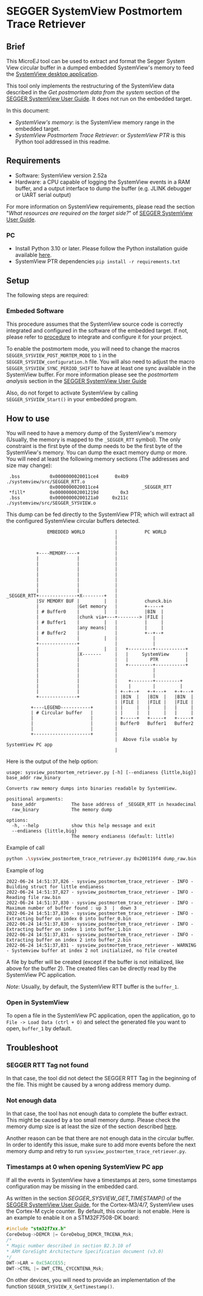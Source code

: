 <!-- Copyright 2020-2023 MicroEJ Corp. All rights reserved. -->
<!-- Use of this source code is governed by a BSD-style license that can be found with this software. -->

# SEGGER SystemView Postmortem Trace Retriever

## Brief

This MicroEJ tool can be used to extract and format the Segger System View circular buffer in a dumped embedded SystemView's memory to feed the [SystemView desktop application](https://www.segger.com/products/development-tools/systemview/).

This tool only implements the restructuring of the SystemView data described in the *Get postmortem data from the system* section of the [SEGGER SystemView User Guide](https://www.segger.com/downloads/systemview/UM08027). It does not run on the embedded target.

In this document:

* *SystemView's memory*: is the SystemView memory range in the embedded target.
* *SystemView Postmortem Trace Retriever*: or *SystemView PTR* is this Python tool addressed in this readme.

## Requirements

* Software: SystemView version 2.52a
* Hardware: a CPU capable of logging the SystemView events in a RAM buffer, and a output interface to dump the buffer (e.g. JLINK debugger or UART serial output)

For more information on SystemView requirements, please read the section "*What resources are required on the target side?*" of [SEGGER SystemView User Guide](https://www.segger.com/downloads/systemview/UM08027).

### PC

* Install Python 3.10 or later. Please follow the Python installation guide available [here](https://www.python.org/downloads/).
* SystemView PTR dependencies 
```pip install -r requirements.txt```

## Setup

The following steps are required:

### Embeded Software

This procedure assumes that the SystemView source code is correctly integrated and configured in the software of the embedded target.
If not, please refer to [procedure](https://docs.microej.com/en/latest/PlatformDeveloperGuide/systemView.html#installation) to integrate and configure it for your project.

To enable the postmortem mode, you will need to change the macros `SEGGER_SYSVIEW_POST_MORTEM_MODE` to `1` in the `SEGGER_SYSVIEW_configuration.h` file. You will also need to adjust the macro `SEGGER_SYSVIEW_SYNC_PERIOD_SHIFT` to have at least one sync available in the SystemView buffer.
For more information please see the *postmortem analysis* section in the [SEGGER SystemView User Guide](https://www.segger.com/downloads/systemview/UM08027)

Also, do not forget to activate SystemView by calling `SEGGER_SYSVIEW_Start()` in your embedded program.

## How to use

You will need to have a memory dump of the SystemView's memory (Usually, the memory is mapped to the `_SEGGER_RTT` symbol). The only constraint is the first byte of the dump needs to be the first byte of the SystemView's memory. You can dump the exact memory dump or more.
You will need at least the following memory sections (The addresses and size may change):

```
 .bss           0x0000000020011ce4      0x4b9 ./systemview/src/SEGGER_RTT.o
                0x0000000020011ce4                _SEGGER_RTT
 *fill*         0x000000002001219d        0x3 
 .bss           0x00000000200121a0     0x211c ./systemview/src/SEGGER_SYSVIEW.o
```

This dump can be fed directly to the SystemView PTR; which will extract all the configured SystemView circular buffers detected.

 ```                                        |
                EMBEDDED WORLD           |          PC WORLD
                                         |
                                         |
                                         |
            +----MEMORY----+             |
            |              |             |
            |              |             |
            |              |             |
            |              |             |
            |              |             |
            |              |             |
            |              |             |
_SEGGER_RTT+--------------+X--------+   |
            |SV MEMORY BUF |         |   |          chunck.bin
            |              |Get memory   |          +-----+
            | # Buffer0    |         |   |          |BIN  |
            |              |chunk via+---+--------> |FILE |
            | # Buffer1    |         |   |          |     |
            |              |any means|   |          |     |
            | # Buffer2    |             |          +--+--+
            |              |         |   |             |
            +--------------+             |             |
            |              |         |   |   +---------+-----------+
            |              |X-------     |   |     SystemView      |
            |              |             |   |        PTR          |
            |              |             |   +---------+-----------+
            |              |             |             |
            |              |             |             |
            |              |             |    +--------+---------+
            |              |             |    |        |         |
            |              |             | +--+--+   +-+---+   +-+---+
            +--------------+             | |BIN  |   |BIN  |   |BIN  |
                                         | |FILE |   |FILE |   |FILE |
          +----LEGEND-----------+        | |     |   |     |   |     |
          | # Circular buffer   |        | |     |   |     |   |     |
          |                     |        | +-----+   +-----+   +-----+
          |                     |        | Buffer0   Buffer1   Buffer2
          |                     |        |
          +---------------------+        |
                                         |  Above file usable by SystemView PC app
                                         |

```

Here is the output of the help option:

```
usage: sysview_postmortem_retriever.py [-h] [--endianess {little,big}] base_addr raw_binary

Converts raw memory dumps into binaries readable by SystemView.

positional arguments:
  base_addr             The base address of _SEGGER_RTT in hexadecimal
  raw_binary            The memory dump

options:
  -h, --help            show this help message and exit
  --endianess {little,big}
                        The memory endianess (default: little)
```

Example of call
```bash
python .\sysview_postmortem_trace_retriever.py 0x200119f4 dump_raw.bin --endianess little
```
Example of log
```
2022-06-24 14:51:37,826 - sysview_postmortem_trace_retriever - INFO - Building struct for little endianess
2022-06-24 14:51:37,827 - sysview_postmortem_trace_retriever - INFO - Reading file raw.bin
2022-06-24 14:51:37,830 - sysview_postmortem_trace_retriever - INFO - Maximum number of buffer found : up 3  |  down 3
2022-06-24 14:51:37,830 - sysview_postmortem_trace_retriever - INFO - Extracting buffer on index 0 into buffer_0.bin
2022-06-24 14:51:37,830 - sysview_postmortem_trace_retriever - INFO - Extracting buffer on index 1 into buffer_1.bin
2022-06-24 14:51:37,831 - sysview_postmortem_trace_retriever - INFO - Extracting buffer on index 2 into buffer_2.bin
2022-06-24 14:51:37,831 - sysview_postmortem_trace_retriever - WARNING - Systemview buffer at index 2 not initialized, no file created
```
A file by buffer will be created (except if the buffer is not initialized, like above for the buffer 2). The created files can be directly read by the SystemView PC application.

*Note*: Usually, by default, the SystemView RTT buffer is the `buffer_1`.

### Open in SystemView

To open a file in the SystemView PC application, open the application, go to `File -> Load Data (ctrl + O)` and select the generated file you want to open, `buffer_1` by default.

## Troubleshoot

### SEGGER RTT Tag not found

In that case, the tool did not detect the SEGGER RTT Tag in the beginning of the file.
This might be caused by a wrong address memory dump.

### Not enough data

In that case, the tool has not enough data to complete the buffer extract.
This might be caused by a too small memory dump. Please check the memory dump size is at least the size of the section described [here](#How-to-use).

Another reason can be that there are not enough data in the circular buffer. In order to identify this issue, make sure to add more events before the next memory dump and retry to run `sysview_postmortem_trace_retriever.py`.


### Timestamps at 0 when opening SystemView PC app

If all the events in SystemView have a timestamps at zero, some timestamps configuration may be missing in the embedded card.

As written in the section *SEGGER_SYSVIEW_GET_TIMESTAMP()* of the [SEGGER SystemView User Guide](https://www.segger.com/downloads/systemview/UM08027), for the Cortex-M3/4/7, SystemView uses the Cortex-M cycle counter. By default, this counter is not enable.
Here is an example to enable it on a STM32F7508-DK board:

```C
#include "stm32f7xx.h"
CoreDebug->DEMCR |= CoreDebug_DEMCR_TRCENA_Msk;
/*
* Magic number described in section B2.3.10 of
* ARM CoreSight Architecture Specification document (v3.0)
*/
DWT->LAR = 0xC5ACCE55; 
DWT->CTRL |= DWT_CTRL_CYCCNTENA_Msk;
```

On other devices, you will need to provide an implementation of the function `SEGGER_SYSVIEW_X_GetTimestamp()`.
